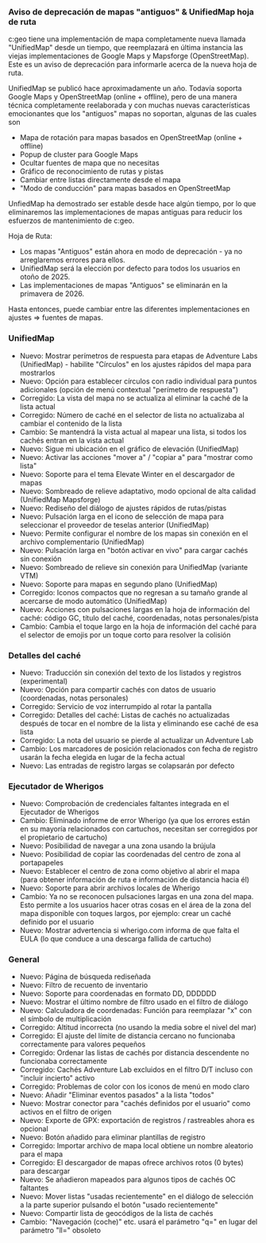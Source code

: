 ### Aviso de deprecación de mapas "antiguos" & UnifiedMap hoja de ruta
c:geo tiene una implementación de mapa completamente nueva llamada "UnifiedMap" desde un tiempo, que reemplazará en última instancia las viejas implementaciones de Google Maps y Mapsforge (OpenStreetMap). Este es un aviso de deprecación para informarle acerca de la nueva hoja de ruta.

UnifiedMap se publicó hace aproximadamente un año. Todavía soporta Google Maps y OpenStreetMap (online + offline), pero de una manera técnica completamente reelaborada y con muchas nuevas características emocionantes que los "antiguos" mapas no soportan, algunas de las cuales son
- Mapa de rotación para mapas basados en OpenStreetMap (online + offline)
- Popup de cluster para Google Maps
- Ocultar fuentes de mapa que no necesitas
- Gráfico de reconocimiento de rutas y pistas
- Cambiar entre listas directamente desde el mapa
- "Modo de conducción" para mapas basados en OpenStreetMap

UnfiedMap ha demostrado ser estable desde hace algún tiempo, por lo que eliminaremos las implementaciones de mapas antiguas para reducir los esfuerzos de mantenimiento de c:geo.

Hoja de Ruta:
- Los mapas "Antiguos" están ahora en modo de deprecación - ya no arreglaremos errores para ellos.
- UnifiedMap será la elección por defecto para todos los usuarios en otoño de 2025.
- Las implementaciones de mapas "Antiguos" se eliminarán en la primavera de 2026.

Hasta entonces, puede cambiar entre las diferentes implementaciones en ajustes => fuentes de mapas.

### UnifiedMap
- Nuevo: Mostrar perímetros de respuesta para etapas de Adventure Labs (UnifiedMap) - habilite "Círculos" en los ajustes rápidos del mapa para mostrarlos
- Nuevo: Opción para establecer círculos con radio individual para puntos adicionales (opción de menú contextual "perímetro de respuesta")
- Corregido: La vista del mapa no se actualiza al eliminar la caché de la lista actual
- Corregido: Número de caché en el selector de lista no actualizaba al cambiar el contenido de la lista
- Cambio: Se mantendrá la vista actual al mapear una lista, si todos los cachés entran en la vista actual
- Nuevo: Sigue mi ubicación en el gráfico de elevación (UnifiedMap)
- Nuevo: Activar las acciones "mover a" / "copiar a" para "mostrar como lista"
- Nuevo: Soporte para el tema Elevate Winter en el descargador de mapas
- Nuevo: Sombreado de relieve adaptativo, modo opcional de alta calidad (UnifiedMap Mapsforge)
- Nuevo: Rediseño del diálogo de ajustes rápidos de rutas/pistas
- Nuevo: Pulsación larga en el icono de selección de mapa para seleccionar el proveedor de teselas anterior (UnifiedMap)
- Nuevo: Permite configurar el nombre de los mapas sin conexión en el archivo complementario (UnifiedMap)
- Nuevo: Pulsación larga en "botón activar en vivo" para cargar cachés sin conexión
- Nuevo: Sombreado de relieve sin conexión para UnifiedMap (variante VTM)
- Nuevo: Soporte para mapas en segundo plano (UnifiedMap)
- Corregido: Iconos compactos que no regresan a su tamaño grande al acercarse de modo automático (UnifiedMap)
- Nuevo: Acciones con pulsaciones largas en la hoja de información del caché: código GC, título del caché, coordenadas, notas personales/pista
- Cambio: Cambia el toque largo en la hoja de información del caché para el selector de emojis por un toque corto para resolver la colisión

### Detalles del caché
- Nuevo: Traducción sin conexión del texto de los listados y registros (experimental)
- Nuevo: Opción para compartir cachés con datos de usuario (coordenadas, notas personales)
- Corregido: Servicio de voz interrumpido al rotar la pantalla
- Corregido: Detalles del caché: Listas de cachés no actualizadas después de tocar en el nombre de la lista y eliminando ese caché de esa lista
- Corregido: La nota del usuario se pierde al actualizar un Adventure Lab
- Cambio: Los marcadores de posición relacionados con fecha de registro usarán la fecha elegida en lugar de la fecha actual
- Nuevo: Las entradas de registro largas se colapsarán por defecto

### Ejecutador de Wherigos
- Nuevo: Comprobación de credenciales faltantes integrada en el Ejecutador de Wherigos
- Cambio: Eliminado informe de error Wherigo (ya que los errores están en su mayoría relacionados con cartuchos, necesitan ser corregidos por el propietario de cartucho)
- Nuevo: Posibilidad de navegar a una zona usando la brújula
- Nuevo: Posibilidad de copiar las coordenadas del centro de zona al portapapeles
- Nuevo: Establecer el centro de zona como objetivo al abrir el mapa (para obtener información de ruta e información de distancia hacia él)
- Nuevo: Soporte para abrir archivos locales de Wherigo
- Cambio: Ya no se reconocen pulsaciones largas en una zona del mapa. Esto permite a los usuarios hacer otras cosas en el área de la zona del mapa disponible con toques largos, por ejemplo: crear un caché definido por el usuario
- Nuevo: Mostrar advertencia si wherigo.com informa de que falta el EULA (lo que conduce a una descarga fallida de cartucho)

### General
- Nuevo: Página de búsqueda rediseñada
- Nuevo: Filtro de recuento de inventario
- Nuevo: Soporte para coordenadas en formato DD, DDDDDD
- Nuevo: Mostrar el último nombre de filtro usado en el filtro de diálogo
- Nuevo: Calculadora de coordenadas: Función para reemplazar "x" con el símbolo de multiplicación
- Corregido: Altitud incorrecta (no usando la media sobre el nivel del mar)
- Corregido: El ajuste del límite de distancia cercano no funcionaba correctamente para valores pequeños
- Corregido: Ordenar las listas de cachés por distancia descendente no funcionaba correctamente
- Corregido: Cachés Adventure Lab excluidos en el filtro D/T incluso con "incluir incierto" activo
- Corregido: Problemas de color con los iconos de menú en modo claro
- Nuevo: Añadir "Eliminar eventos pasados" a la lista "todos"
- Nuevo: Mostrar conector para "cachés definidos por el usuario" como activos en el filtro de origen
- Nuevo: Exporte de GPX: exportación de registros / rastreables ahora es opcional
- Nuevo: Botón añadido para eliminar plantillas de registro
- Corregido: Importar archivo de mapa local obtiene un nombre aleatorio para el mapa
- Corregido: El descargador de mapas ofrece archivos rotos (0 bytes) para descargar
- Nuevo: Se añadieron mapeados para algunos tipos de cachés OC faltantes
- Nuevo: Mover listas "usadas recientemente" en el diálogo de selección a la parte superior pulsando el botón "usado recientemente"
- Nuevo: Compartir lista de geocódigos de la lista de cachés
- Cambio: "Navegación (coche)" etc. usará el parámetro "q=" en lugar del parámetro "ll=" obsoleto
